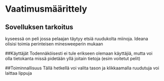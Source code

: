 # Vaatimusmäärittely

## Sovelluksen tarkoitus
kyseessä on peli jossa pelaajan täytyy etsiä ruudukolta miinoja. Ideana olisisi toimia perinteisen minesweeperin mukaan

##Käyttäjät
Todennäköisesti ei tule erikseen olemaan käyttäjiä, mutta voi olla tietokanta missä pidetään yllä joitain tietoja (esim voitetut pelit)

##Toiminnallisuus
Tällä hetkellä voi valita tason ja klikkaamalla ruudutuja voi laittaa lippuja
